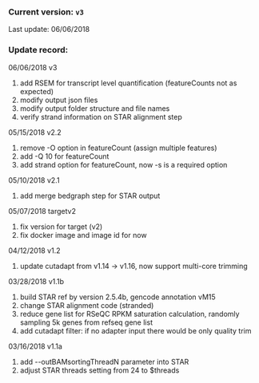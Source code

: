 ### Current version: `v3`      
Last update: 06/06/2018  
  
### Update record: 
06/06/2018 v3  
1. add RSEM for transcript level quantification (featureCounts not as expected)  
2. modify output json files  
3. modify output folder structure and file names  
4. verify strand information on STAR alignment step  

05/15/2018 v2.2  
1. remove -O option in featureCount (assign multiple features)  
2. add -Q 10 for featureCount  
3. add strand option for featureCount, now -s is a required option  

05/10/2018 v2.1  
1. add merge bedgraph step for STAR output  

05/07/2018 targetv2  
1. fix version for target (v2)  
2. fix docker image and image id for now  

04/12/2018 v1.2  
1. update cutadapt from v1.14 -> v1.16, now support multi-core trimming  


03/28/2018 v1.1b  
1. build STAR ref by version 2.5.4b, gencode annotation vM15  
2. change STAR alignment code (stranded)  
3. reduce gene list for RSeQC RPKM saturation calculation, randomly sampling 5k genes from refseq gene list  
4. add cutadapt filter: if no adapter input there would be only quality trim  


03/16/2018 v1.1a  
1. add --outBAMsortingThreadN parameter into STAR  
2. adjust STAR threads setting from 24 to $threads  
